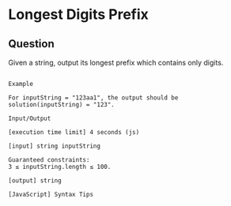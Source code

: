 # Longest Digits Prefix

## Question

Given a string, output its longest prefix which contains only digits.


```

Example

For inputString = "123aa1", the output should be
solution(inputString) = "123".

Input/Output

[execution time limit] 4 seconds (js)

[input] string inputString

Guaranteed constraints:
3 ≤ inputString.length ≤ 100.

[output] string

[JavaScript] Syntax Tips

```
